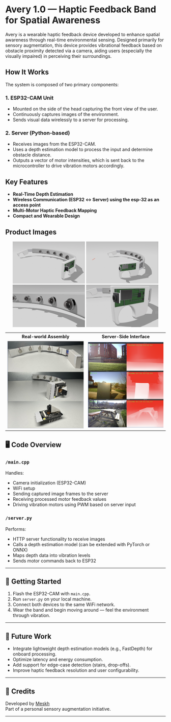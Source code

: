 # Avery 1.0 — Haptic Feedback Band for Spatial Awareness

Avery is a wearable haptic feedback device developed to enhance spatial awareness through real-time environmental sensing. Designed primarily for sensory augmentation, this device provides vibrational feedback based on obstacle proximity detected via a camera, aiding users (especially the visually impaired) in perceiving their surroundings.

## How It Works

The system is composed of two primary components:

### 1. **ESP32-CAM Unit**
- Mounted on the side of the head capturing the front view of the user.
- Continuously captures images of the environment.
- Sends visual data wirelessly to a server for processing.

### 2. **Server (Python-based)**
- Receives images from the ESP32-CAM.
- Uses a depth estimation model to process the input and determine obstacle distance.
- Outputs a vector of motor intensities, which is sent back to the microcontroller to drive vibration motors accordingly.

## Key Features
- **Real-Time Depth Estimation**
- **Wireless Communication (ESP32 ↔ Server) using the esp-32 as an access point**
- **Multi-Motor Haptic Feedback Mapping**
- **Compact and Wearable Design**

## Product Images

<p align="center">
  <img src="Product/Avery3D-1.png" width="45%" />
  <img src="Product/Avery3D-2.png" width="45%" /><br>
  <img src="Product/Avery3D-3.png" width="45%" />
  <img src="Product/Avery3D-4.png" width="45%" />
</p>

<table align="center">
  <tr>
    <th>Real-world Assembly</th>
    <th>Server-Side Interface</th>
  </tr>
  <tr>
    <td><img src="Product/AveryReal-1.png" width="300" alt="Real-world Assembly"></td>
    <td><img src="Product/Server.png" width="300" alt="Server-Side Interface"></td>
  </tr>
</table>

## 🖥️ Code Overview

### `/main.cpp`
Handles:
- Camera initialization (ESP32-CAM)
- WiFi setup
- Sending captured image frames to the server
- Receiving processed motor feedback values
- Driving vibration motors using PWM based on server input

### `/server.py`
Performs:
- HTTP server functionality to receive images
- Calls a depth estimation model (can be extended with PyTorch or ONNX)
- Maps depth data into vibration levels
- Sends motor commands back to ESP32

---

## 🚀 Getting Started

1. Flash the ESP32-CAM with `main.cpp`.
2. Run `server.py` on your local machine.
3. Connect both devices to the same WiFi network.
4. Wear the band and begin moving around — feel the environment through vibration.

---

## 🧠 Future Work

- Integrate lightweight depth estimation models (e.g., FastDepth) for onboard processing.
- Optimize latency and energy consumption.
- Add support for edge-case detection (stairs, drop-offs).
- Improve haptic feedback resolution and user configurability.

---

## 🙏 Credits

Developed by [Meskh](https://github.com/meskh)   
Part of a personal sensory augmentation initiative.

---
